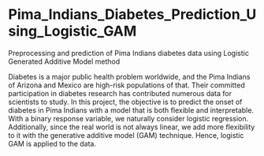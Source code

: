 # Pima_Indians_Diabetes_Prediction_Using_Logistic_GAM
Preprocessing and prediction of Pima Indians diabetes data using Logistic Generated Additive Model method

Diabetes is a major public health problem worldwide, and the Pima Indians of Arizona and Mexico are high-risk populations of that. Their committed participation in diabetes research has contributed numerous data for scientists to study. In this project, the objective is to predict the onset of diabetes in Pima Indians with a model that is both flexible and interpretable. With a binary response variable, we naturally consider logistic regression. Additionally, since the real world is not always linear, we add more flexibility to it with the generative additive model (GAM) technique. Hence, logistic GAM is applied to the data.

